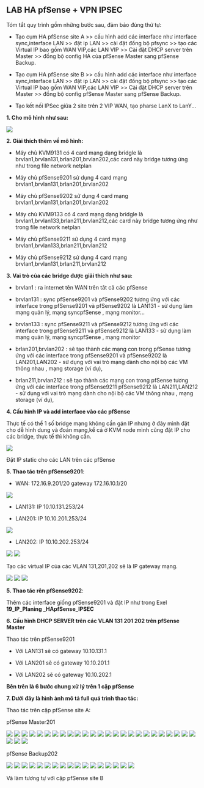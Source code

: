 ## LAB HA pfSense + VPN IPSEC

Tóm tắt quy trình gồm những bước sau, đảm bảo đúng thứ tự:

  + Tạo cụm HA pfSense site A >> cấu hình add các interface như interface sync,interface LAN >>  đặt ip LAN >>  cài đặt đồng bộ pfsync >>  tạo các Virtual IP bao gồm WAN VIP,các LAN VIP >> Cài đặt DHCP server trên Master >> đồng bộ config HA của pfSense Master sang pfSense Backup.

  + Tạo cụm HA pfSense site B >> cấu hình add các interface như interface sync,interface LAN >>  đặt ip LAN >>  cài đặt đồng bộ pfsync >>  tạo các Virtual IP bao gồm WAN VIP,các LAN VIP >> Cài đặt DHCP server trên Master >> đồng bộ config pfSense Master sang pfSense Backup.

  + Tạo kết nối IPSec giữa 2 site trên 2 VIP WAN, tạo pharse LanX to LanY...

**1. Cho mô hình như sau:**

   <img src="pFsenseimages/Screenshot_256.png"> 

**2. Giải thích thêm về mô hình:**

  - Máy chủ KVM9131 có 4 card mạng dạng bridgle là brvlan1,brvlan131,brlan201,brvlan202,các card này bridge tương ứng như trong file network netplan

  - Máy chủ pfSense9201 sử dụng 4 card mạng brvlan1,brvlan131,brlan201,brvlan202

  - Máy chủ pfSense9202 sử dụng 4 card mạng brvlan1,brvlan131,brlan201,brvlan202

  - Máy chủ KVM9133 có 4 card mạng dạng bridgle là  brvlan1,brvlan133,brlan211,brvlan212,các card này bridge tương ứng như trong file network netplan

  - Máy chủ pfSense9211 sử dụng 4 card mạng brvlan1,brvlan133,brlan211,brvlan212

  - Máy chủ pfSense9212 sử dụng 4 card mạng brvlan1,brvlan131,brlan211,brvlan212

**3. Vai trò của các bridge được giải thích như sau:**

  - brvlan1 : ra internet tên WAN trên tât cả các pfSense

  - brvlan131 : sync pfSense9201 và pfSense9202 tương ứng với các interface trong pfSense9201 và pfSense9202 là LAN131 - sử dụng làm mạng quản lý, mạng syncpfSense , mạng monitor...

  - brvlan133 : sync pfSense9211 và pfSense9212 tương ứng với các interface trong pfSense9211 và pfSense9212 là LAN133 - sử dụng làm mạng quản lý, mạng syncpfSense , mạng monitor

  - brlan201,brvlan202 : sẽ tạo thành các mạng con trong pfSense tương ứng với các interface trong pfSense9201 và pfSense9202 là LAN201,LAN202 - sử dụng với vai trò mạng dành cho nội bộ các VM thông nhau , mạng storage (ví dụ),

  - brlan211,brvlan212 : sẽ tạo thành các mạng con trong pfSense tương ứng với các interface trong pfSense9211 pfSense9212 là LAN211,LAN212 - sử dụng với vai trò mạng dành cho nội bộ các VM thông nhau , mạng storage (ví dụ),

**4. Cấu hình IP và add interface vào các pfSense**

Thực tế có thể 1 số bridge mạng không cần gán IP nhưng ở đây mình đặt cho dễ hình dung và đoán mạng,kể cả ở KVM node mình cũng đặt IP cho các bridge, thực tế thì không cần.

   <img src="pFsenseimages/Screenshot_257.png"> 

Đặt IP static cho các LAN trên các pfSense

**5. Thao tác trên pfSense9201**: 

  + WAN: 172.16.9.201/20 gateway 172.16.10.1/20

<img src="pFsenseimages/Screenshot_258.png"> 

  + LAN131: IP 10.10.131.253/24

  + LAN201: IP 10.10.201.253/24

<img src="pFsenseimages/Screenshot_259.png">

  + LAN202: IP 10.10.202.253/24

<img src="pFsenseimages/Screenshot_260.png"> 

<img src="pFsenseimages/Screenshot_274.png"> 

Tạo các virtual IP của các VLAN 131,201,202 sẽ là IP gateway mạng.

<img src="pFsenseimages/Screenshot_274.png"> 

   <img src="pFsenseimages/Screenshot_262.png"> 

   <img src="pFsenseimages/Screenshot_273.png"> 

**5. Thao tác rên pfSense9202**: 

Thêm các interface giống pfSense9201 và đặt IP như trong Exel **19_IP_Planing _HApfSense_IPSEC** 
 

**6. Cấu hình DHCP SERVER trên các VLAN 131 201 202 trên pfSense Master**

Thao tác trên pfSense9201

  + Với LAN131 sẽ có gateway 10.10.131.1

  + Với LAN201 sẽ có gateway 10.10.201.1

  + Với LAN202 sẽ có gateway 10.10.202.1


**Bên trên là 6 bước chung xử lý trên 1 cặp pfSense**


**7. Dưới đây là hình ảnh mô tả full quá trình thao tác:**

Thao tác trên cặp pfSense site A:

pfSense Master201

   <img src="pFsenseimages/Screenshot_291.png"> 
   <img src="pFsenseimages/Screenshot_292.png"> 
   <img src="pFsenseimages/Screenshot_293.png"> 
   <img src="pFsenseimages/Screenshot_294.png"> 
   <img src="pFsenseimages/Screenshot_295.png"> 
   <img src="pFsenseimages/Screenshot_296.png"> 
   <img src="pFsenseimages/Screenshot_297.png"> 
   <img src="pFsenseimages/Screenshot_298.png"> 
   <img src="pFsenseimages/Screenshot_299.png"> 
   <img src="pFsenseimages/Screenshot_300.png"> 
   <img src="pFsenseimages/Screenshot_301.png"> 
   <img src="pFsenseimages/Screenshot_302.png"> 
   <img src="pFsenseimages/Screenshot_303.png"> 
   <img src="pFsenseimages/Screenshot_304.png"> 
   <img src="pFsenseimages/Screenshot_305.png"> 
   <img src="pFsenseimages/Screenshot_306.png"> 
   <img src="pFsenseimages/Screenshot_307.png"> 
   <img src="pFsenseimages/Screenshot_308.png"> 
   <img src="pFsenseimages/Screenshot_309.png"> 
   <img src="pFsenseimages/Screenshot_310.png"> 
   <img src="pFsenseimages/Screenshot_311.png">
   <img src="pFsenseimages/Screenshot_329.png">
   <img src="pFsenseimages/Screenshot_330.png">
   <img src="pFsenseimages/Screenshot_331.png">
   <img src="pFsenseimages/Screenshot_332.png">
   <img src="pFsenseimages/Screenshot_333.png">
   <img src="pFsenseimages/Screenshot_334.png">
   <img src="pFsenseimages/Screenshot_335.png">

pfSense Backup202

   <img src="pFsenseimages/Screenshot_312.png"> 
   <img src="pFsenseimages/Screenshot_313.png">
   <img src="pFsenseimages/Screenshot_314.png"> 
   <img src="pFsenseimages/Screenshot_315.png">
   <img src="pFsenseimages/Screenshot_316.png"> 
   <img src="pFsenseimages/Screenshot_317.png">
   <img src="pFsenseimages/Screenshot_318.png"> 
   <img src="pFsenseimages/Screenshot_319.png">
   <img src="pFsenseimages/Screenshot_320.png"> 
   <img src="pFsenseimages/Screenshot_321.png">
   <img src="pFsenseimages/Screenshot_322.png"> 
   <img src="pFsenseimages/Screenshot_323.png">
   <img src="pFsenseimages/Screenshot_324.png"> 
   <img src="pFsenseimages/Screenshot_325.png">
   <img src="pFsenseimages/Screenshot_326.png"> 
   <img src="pFsenseimages/Screenshot_327.png">
   <img src="pFsenseimages/Screenshot_328.png"> 

Và làm tương tự với cặp pfSense site B







